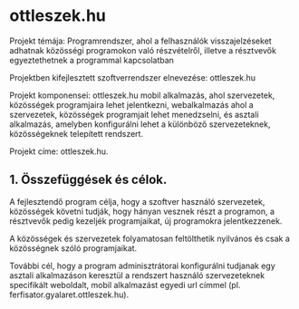# ottleszek.hu
Projekt témája: Programrendszer, ahol a felhasználók visszajelzéseket adhatnak közösségi programokon való részvételről, illetve a résztvevők egyeztethetnek a programmal kapcsolatban

Projektben kifejlesztett szoftverrendszer elnevezése: ottleszek.hu

Projekt komponensei: ottleszek.hu mobil alkalmazás, ahol szervezetek, közösségek programjaira lehet jelentkezni, webalkalmazás ahol a szervezetek, közösségek programjait lehet menedzselni, és asztali alkalmazás, amelyben konfigurálni lehet a különböző szervezeteknek, közösségeknek telepített rendszert.

Projekt címe: ottleszek.hu.


## 1. Összefüggések és célok.

A fejlesztendő program célja, hogy a szoftver használó szervezetek, közösségek követni tudják, hogy hányan vesznek részt a programon, a résztvevők pedig kezeljék programjaikat, új programokra jelentkezzenek. 

A közösségek és szervezetek folyamatosan feltölthetik nyilvános és csak a közösségnek szóló programjaikat.

További cél, hogy a program adminisztrátorai konfigurálni tudjanak egy asztali alkalmazáson keresztül a rendszert használó szervezeteknek specifikált weboldalt, mobil alkalmazást egyedi url címmel (pl. ferfisator.gyalaret.ottleszek.hu).

